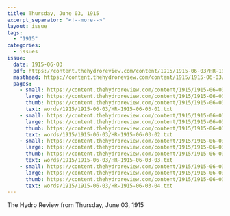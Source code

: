 ```yaml
---
title: Thursday, June 03, 1915
excerpt_separator: "<!--more-->"
layout: issue
tags:
  - "1915"
categories:
  - issues
issue:
  date: 1915-06-03
  pdf: https://content.thehydroreview.com/content/1915/1915-06-03/HR-1915-06-03.pdf
  masthead: https://content.thehydroreview.com/content/1915/1915-06-03/masthead/HR-1915-06-03.jpg
  pages:
    - small: https://content.thehydroreview.com/content/1915/1915-06-03/small/HR-1915-06-03-01.jpg
      large: https://content.thehydroreview.com/content/1915/1915-06-03/large/HR-1915-06-03-01.jpg
      thumb: https://content.thehydroreview.com/content/1915/1915-06-03/thumbnails/HR-1915-06-03-01.jpg
      text: words/1915/1915-06-03/HR-1915-06-03-01.txt
    - small: https://content.thehydroreview.com/content/1915/1915-06-03/small/HR-1915-06-03-02.jpg
      large: https://content.thehydroreview.com/content/1915/1915-06-03/large/HR-1915-06-03-02.jpg
      thumb: https://content.thehydroreview.com/content/1915/1915-06-03/thumbnails/HR-1915-06-03-02.jpg
      text: words/1915/1915-06-03/HR-1915-06-03-02.txt
    - small: https://content.thehydroreview.com/content/1915/1915-06-03/small/HR-1915-06-03-03.jpg
      large: https://content.thehydroreview.com/content/1915/1915-06-03/large/HR-1915-06-03-03.jpg
      thumb: https://content.thehydroreview.com/content/1915/1915-06-03/thumbnails/HR-1915-06-03-03.jpg
      text: words/1915/1915-06-03/HR-1915-06-03-03.txt
    - small: https://content.thehydroreview.com/content/1915/1915-06-03/small/HR-1915-06-03-04.jpg
      large: https://content.thehydroreview.com/content/1915/1915-06-03/large/HR-1915-06-03-04.jpg
      thumb: https://content.thehydroreview.com/content/1915/1915-06-03/thumbnails/HR-1915-06-03-04.jpg
      text: words/1915/1915-06-03/HR-1915-06-03-04.txt
---
```


The Hydro Review from Thursday, June 03, 1915

<!--more-->

